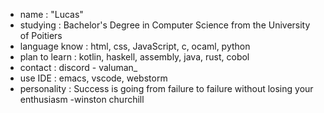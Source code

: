 - name : "Lucas"
- studying : Bachelor's Degree in Computer Science from the University of Poitiers 
- language know : html, css, JavaScript, c, ocaml, python
- plan to learn : kotlin, haskell, assembly, java, rust, cobol
- contact : discord - valuman_
- use IDE : emacs, vscode, webstorm
- personality : Success is going from failure to failure without losing your enthusiasm -winston churchill
<!---
valumane/valumane is a ✨ special ✨ repository because its `README.md` (this file) appears on your GitHub profile.
You can click the Preview link to take a look at your changes.
--->
